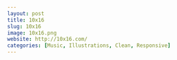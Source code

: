 ```yaml
---
layout: post
title: 10x16
slug: 10x16
image: 10x16.png
website: http://10x16.com/
categories: [Music, Illustrations, Clean, Responsive]
---
```


